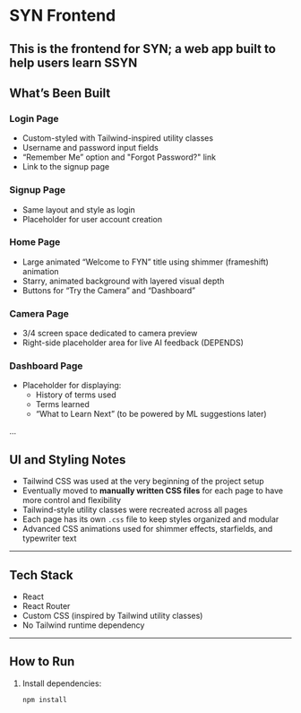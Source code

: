 # SYN Frontend

This is the frontend for SYN; a web app built to help users learn SSYN
---

## What’s Been Built

### Login Page
- Custom-styled with Tailwind-inspired utility classes
- Username and password input fields
- “Remember Me” option and "Forgot Password?" link
- Link to the signup page

### Signup Page
- Same layout and style as login
- Placeholder for user account creation

### Home Page
- Large animated “Welcome to FYN” title using shimmer (frameshift) animation
- Starry, animated background with layered visual depth
- Buttons for “Try the Camera” and “Dashboard”

### Camera Page
- 3/4 screen space dedicated to camera preview
- Right-side placeholder area for live AI feedback (DEPENDS)

### Dashboard Page
- Placeholder for displaying:
  - History of terms used
  - Terms learned
  - “What to Learn Next” (to be powered by ML suggestions later)

...

## UI and Styling Notes

- Tailwind CSS was used at the very beginning of the project setup
- Eventually moved to **manually written CSS files** for each page to have more control and flexibility
- Tailwind-style utility classes were recreated across all pages
- Each page has its own `.css` file to keep styles organized and modular
- Advanced CSS animations used for shimmer effects, starfields, and typewriter text

---

## Tech Stack

- React
- React Router
- Custom CSS (inspired by Tailwind utility classes)
- No Tailwind runtime dependency

---

## How to Run

1. Install dependencies:
   ```bash
   npm install

